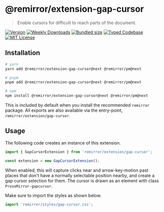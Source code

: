 # @remirror/extension-gap-cursor

> Enable cursors for difficult to reach parts of the document.

[![Version][version]][npm] [![Weekly Downloads][downloads-badge]][npm] [![Bundled size][size-badge]][size] [![Typed Codebase][typescript]](#) [![MIT License][license]](#)

[version]: https://flat.badgen.net/npm/v/@remirror/extension-gap-cursor/next
[npm]: https://npmjs.com/package/@remirror/extension-gap-cursor/v/next
[license]: https://flat.badgen.net/badge/license/MIT/purple
[size]: https://bundlephobia.com/result?p=@remirror/extension-gap-cursor@next
[size-badge]: https://flat.badgen.net/bundlephobia/minzip/@remirror/extension-gap-cursor
[typescript]: https://flat.badgen.net/badge/icon/TypeScript?icon=typescript&label
[downloads-badge]: https://badgen.net/npm/dw/@remirror/extension-gap-cursor/red?icon=npm

## Installation

```bash
# yarn
yarn add @remirror/extension-gap-cursor@next @remirror/pm@next

# pnpm
pnpm add @remirror/extension-gap-cursor@next @remirror/pm@next

# npm
npm install @remirror/extension-gap-cursor@next @remirror/pm@next
```

This is included by default when you install the recommended `remirror` package. All exports are also available via the entry-point, `remirror/extension/gap-cursor`.

## Usage

The following code creates an instance of this extension.

```ts
import { GapCursorExtension } from 'remirror/extension/gap-cursor';

const extension = new GapCursorExtension();
```

When enabled, this will capture clicks near and arrow-key-motion past places that don't have a normally selectable position nearby, and create a gap cursor selection for them. The cursor is drawn as an element with class `ProseMirror-gapcursor`.

Make sure to import the styles as shown below.

```ts
import 'remirror/styles/gap-cursor.css';
```
